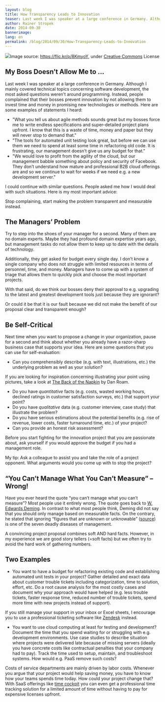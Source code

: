 ```yaml
---
layout: blog
title: How Transparency Leads to Innovation
teaser: Last week I was speaker at a large conference in Germany. Although I mainly covered technical topics concerning software development, the most asked questions weren’t around programming. Instead, people complained that their bosses prevent innovation by not allowing them to invest time and money in promising new technologies or methods.  Stop complaining, start making the problem transparent and measurable instead.
author: Rainer Stropek
date: 2014-09-30
bannerimage: 
lang: en
permalink: /blog/2014/09/30/How-Transparency-Leads-to-Innovation
---
```


<div class="imageCaption" xmlns="http://www.w3.org/1999/xhtml">
  <img src="{{site.baseurl}}/content/images/blog/2014/09/5085117924_77730c084d_o.jpg" />Image source: <a href="https://flic.kr/p/8KmyoY" target="_blank">https://flic.kr/p/8KmyoY</a>, under <a href="https://creativecommons.org/licenses/by-nc-nd/2.0/" target="_blank">Creative Commons</a> License</div><h2 xmlns="http://www.w3.org/1999/xhtml">My Boss Doesn’t Allow Me to …</h2><p xmlns="http://www.w3.org/1999/xhtml">Last week I was speaker at a large conference in Germany. Although I mainly covered technical topics concerning software development, the most asked questions weren’t around programming. Instead, people complained that their bosses prevent innovation by not allowing them to invest time and money in promising new technologies or methods. Here are some examples of statements I heard:</p><ul xmlns="http://www.w3.org/1999/xhtml">
  <li>"What you tell us about agile methods sounds great but my bosses force me to write endless specifications and super-detailed project plans upfront. I know that this is a waste of time, money and paper but they will never stop to demand that."</li>
  <li>"The tools for automated unit testing look great, but before we can use them we need to spend at least some time in refactoring old code. It is frustrating, our management doesn’t give us any budget for that."</li>
  <li>"We would love to profit from the agility of the cloud, but our management babble something about policy and security of Facebook. They don’t understand how mature and professional B2B cloud offerings are and so we continue to wait for weeks if we need e.g. a new development server."</li>
</ul><p xmlns="http://www.w3.org/1999/xhtml">I could continue with similar questions. People asked me how I would deal with such situations. Here is my most important advice:</p><p class="showcase" xmlns="http://www.w3.org/1999/xhtml">Stop complaining, start making the problem transparent and measurable instead.</p><h2 xmlns="http://www.w3.org/1999/xhtml">The Managers’ Problem</h2><p xmlns="http://www.w3.org/1999/xhtml">Try to step into the shoes of your manager for a second. Many of them are no domain experts. Maybe they had profound domain expertise years ago, but management tasks do not allow them to keep up to date with the details of technology.</p><p xmlns="http://www.w3.org/1999/xhtml">Additionally, they get asked for budget every single day. I don’t know a single company who does not struggle with limited resources in terms of personnel, time, and money. Managers have to come up with a system of triage that allows them to quickly pick and choose the most important projects.</p><p xmlns="http://www.w3.org/1999/xhtml">With that said, do we think our bosses deny their approval to e.g. upgrading to the latest and greatest development tools just because they are ignorant?</p><p class="showcase" xmlns="http://www.w3.org/1999/xhtml">Or could it be that it is our fault because we did not make the benefit of our proposal clear and transparent enough?</p><h2 xmlns="http://www.w3.org/1999/xhtml">Be Self-Critical</h2><p xmlns="http://www.w3.org/1999/xhtml">Next time when you want to propose a change in your organization, pause for a second and think about whether you already have a razor-sharp business case that supports your idea. Here are some questions that you can use for self-evaluation:</p><ul xmlns="http://www.w3.org/1999/xhtml">
  <li>Can you comprehensibly describe (e.g. with text, illustrations, etc.) the underlying problem as well as your solution?</li>
</ul><p class="showcase" xmlns="http://www.w3.org/1999/xhtml">If you are looking for inspiration concerning illustrating your point using pictures, take a look at <a href="http://www.amazon.de/gp/product/1591843065/ref=as_li_tl?ie=UTF8&amp;camp=1638&amp;creative=19454&amp;creativeASIN=1591843065&amp;linkCode=as2&amp;tag=timecockpit-21&amp;linkId=GV7I5ECS65MTXBDO" target="_blank">The Back of the Napkin</a> by Dan Roam.</p><ul xmlns="http://www.w3.org/1999/xhtml">
  <li>Do you have <em>quantitative</em> facts (e.g. costs, wasted working hours, declined ratings in customer satisfaction surveys, etc.) that support your point?</li>
  <li>Do you have <em>qualitative</em> data (e.g. customer interview, case study) that illustrate the problem?</li>
  <li>Do you have serious estimations about the potential benefits (e.g. rise of revenue, lower costs, faster turnaround time, etc.) of your project?</li>
  <li>Can you provide an honest risk assessment?</li>
</ul><p xmlns="http://www.w3.org/1999/xhtml">Before you start fighting for the innovation project that you are passionate about, ask yourself if you would approve the budget if you had a management role.</p><p class="showcase" xmlns="http://www.w3.org/1999/xhtml">My tip: Ask a colleague to assist you and take the role of a project opponent. What arguments would you come up with to stop the project?</p><h2 xmlns="http://www.w3.org/1999/xhtml">“You Can’t Manage What You Can’t Measure” – Wrong!</h2><p xmlns="http://www.w3.org/1999/xhtml">Have you ever heard the quote “you can’t manage what you can’t measure”? Most people use it entirely wrong. The quote goes back to <a href="http://en.wikipedia.org/wiki/W._Edwards_Deming" target="_blank">W. Edwards Deming</a>. In contrast to what most people think, Deming did not say that you should only manage based on measurable facts. On the contrary, he stated that ignoring “figures that are unknown or unknowable” (<a href="https://www.deming.org/theman/theories/deadlydiseases" target="_blank">source</a>) is one of the seven deadly diseases of management.</p><p class="showcase" xmlns="http://www.w3.org/1999/xhtml">A convincing project proposal combines soft AND hard facts. However, in my experience we are good story tellers (=soft facts) but we often try to avoid the hard work of gathering numbers.</p><h2 xmlns="http://www.w3.org/1999/xhtml">Two Examples</h2><ul xmlns="http://www.w3.org/1999/xhtml">
  <li>You want to have a budget for refactoring existing code and establishing automated unit tests in your project? Gather detailed and exact data about customer trouble tickets including categorization, time to solution, effort, etc. Do a root cause analysis for the most costly cases and document why your approach would have helped (e.g. less trouble tickets, faster response time, reduced number of trouble tickets, spend more time with new projects instead of support).</li>
</ul><p class="showcase" xmlns="http://www.w3.org/1999/xhtml">If you still manage your support in your inbox or Excel sheets, I encourage you to use a professional ticketing software like <a href="https://www.zendesk.com/" target="_blank">Zendesk</a> instead.</p><ul xmlns="http://www.w3.org/1999/xhtml">
  <li>You want to use cloud computing at least for testing and development? Document the time that you spend waiting for or struggling with e.g. development environments. Use case studies to describe situation where projects were delivered late because of missing servers (ideally you have concrete costs like contractual penalties that your company had to pay). Track the time used to setup, maintain, and troubleshoot systems. How would e.g. PaaS remove such costs?</li>
</ul><p class="showcase" xmlns="http://www.w3.org/1999/xhtml">Costs of service departments are mainly driven by labor costs. Whenever you argue that your project would help saving money, you have to know how your teams spends time today. How could your project change that? With SaaS offerings like <a href="http://www.timecockpit.com/">time cockpit</a> you can even get a professional time tracking solution for a limited amount of time without having to pay for expensive licenses upfront.</p>